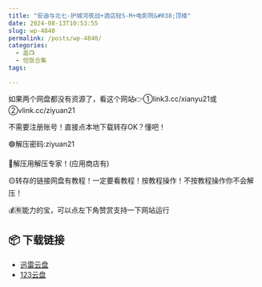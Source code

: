 ```yaml
---
title: "安迪与北七-护城河夜战+酒店轻S-M+电影院&#038;顶楼"
date: 2024-08-13T10:53:55
slug: wp-4840
permalink: /posts/wp-4840/
categories:
  - 盖📺
  - 恰饭合集
tags:

---
```


如果两个网盘都没有资源了，看这个网站👉①link3.cc/xianyu21或②vlink.cc/ziyuan21

不需要注册账号！直接点本地下载转存OK？懂吧！

🟢解压密码:ziyuan21

🔵解压用解压专家！(应用商店有)

🟡转存的链接网盘有教程！一定要看教程！按教程操作！不按教程操作你不会解压！

💰🈶能力的宝，可以点左下角赞赏支持一下网站运行

## 📦 下载链接
- [迅雷云盘](https://blziyuan21.com/pay-download/4840?key=97f406d377&down_id=0)
- [123云盘](https://blziyuan21.com/pay-download/4840?key=97f406d377&down_id=1)


